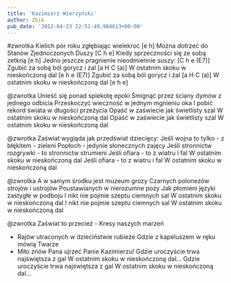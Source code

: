 ```yaml
---
title: 'Kazimierz Wierzyński'
author: Zbik
pub_date: '2012-04-23 22:51:49.984613+00:00'
---
```


#zwrotka
Kielich pór roku zgłębiając wielekroć [e h]
Można dotrzeć do Stanów Zjednoczonych Duszy [C h e]
Kiedy sprzeczności się ze sobą zetkną [e h]
Jedno jeszcze pragnienie nieodmiennie suszy: [C h e (E7)]
Zgubić za sobą ból gorycz i żal [a H C (a)]
W ostatnim skoku w nieskończoną dal [e h e (E7)]
Zgubić za sobą ból gorycz i żal [a H C (a)]
W ostatnim skoku w nieskończoną dal [e h e]

@zwrotka
Unieść się ponad spiekotę epoki
Śmignąć przez ściany dymów z jednego odbicia
Przeskoczyć wieczność w jednym mgnieniu oka
I pobić rekord świata w długości przeżycia
Opaść w zaświecie jak świetlisty szal
W ostatnim skoku w nieskończoną dal
Opaść w zaświecie jak świetlisty szal
W ostatnim skoku w nieskończoną dal

@zwrotka
Zaświat wygląda jak przedświat dziecięcy:
Jeśli wojna to tylko - z błękitem - zieleni
Popłoch - jedynie słonecznych zajęcy
Jeśli stronnictw rozgrywki - to stronnictw strumieni
Jeśli ofiara - to z wiatru i fal
W ostatnim skoku w nieskończoną dal
Jeśli ofiara - to z wiatru i fal
W ostatnim skoku w nieskończoną dal

@zwrotka
A w samym środku jest muzeum grozy
Czarnych polonezów strojów i ustrojów
Poustawianych w nierozumne pozy
Jak płomieni języki zastygłe w podboju
I nikt nie pojmie szeptu ciemnych sal
W ostatnim skoku w nieskończoną dal
I nikt nie pojmie szeptu ciemnych sal
W ostatnim skoku w nieskończoną dal

@zwrotka
Zaświat to przecież - Kresy naszych marzeń
- Rajów utraconych w dzieciństwie rubieże
Gdzie z kapeluszem w ręku mówią Twarze
- Miło znów Pana ujrzeć Panie Kazimierzu!
Gdzie uroczyście trwa najświętsza z gal
W ostatnim skoku w nieskończoną dal...
Gdzie uroczyście trwa najświętsza z gal
W ostatnim skoku w nieskończoną dal...